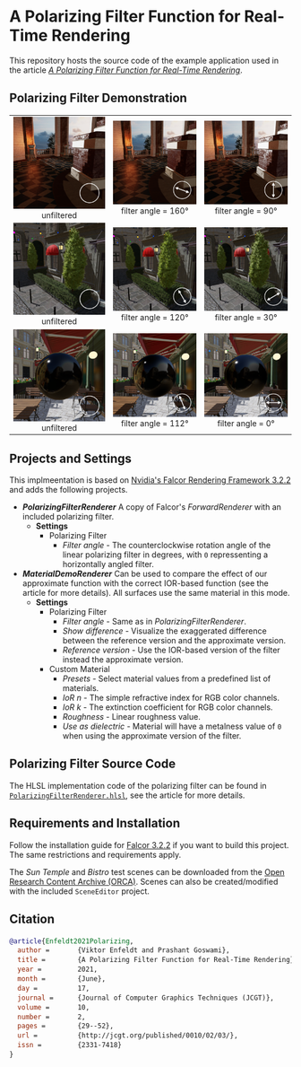 A Polarizing Filter Function for Real-Time Rendering
====
This repository hosts the source code of the example application used in the article [_A Polarizing Filter Function for Real-Time Rendering_](http://jcgt.org/published/0010/02/03/).


Polarizing Filter Demonstration
----
<p align="center">

|                                                                        |                                                                                       |                                                                                    |
|:----------------------------------------------------------------------:|:-------------------------------------------------------------------------------------:|:----------------------------------------------------------------------------------:|
| <img src="GitHubMedia/OTempleBaseU.png" width="300"/>  <br />unfiltered| <img src="GitHubMedia/OTempleBase160.png" width="300"/>  <br />filter angle = 160&deg;| <img src="GitHubMedia/OTempleBase90.png" width="300"/> <br />filter angle = 90&deg;|
| <img src="GitHubMedia/OBistroBushU.png" width="300"/>  <br />unfiltered| <img src="GitHubMedia/OBistroBush120.png" width="300"/>  <br />filter angle = 120&deg;| <img src="GitHubMedia/OBistroBush30.png" width="300"/> <br />filter angle = 30&deg;|
| <img src="GitHubMedia/OBistroSphereU.png" width="300"/><br />unfiltered| <img src="GitHubMedia/OBistroSphere112.png" width="300"/><br />filter angle = 112&deg;| <img src="GitHubMedia/OBistroSphere0.png" width="300"/><br />filter angle = 0&deg; |

</p>

Projects and Settings
----


This implmeentation is based on [Nvidia's Falcor Rendering Framework 3.2.2](https://github.com/NVIDIAGameWorks/Falcor/tree/f2b53b1bb9f8433f3c9e2570d2dc90dcd2440415) and adds the following projects.
- **_PolarizingFilterRenderer_** A copy of Falcor's _ForwardRenderer_ with an included polarizing filter.
	- **Settings**
		- Polarizing Filter
			- _Filter angle_ - The counterclockwise rotation angle of the linear polarizing filter in degrees, with `0` repressenting a horizontally angled filter.
- **_MaterialDemoRenderer_** Can be used to compare the effect of our approximate function with the correct IOR-based function (see the article for more details). All surfaces use the same material in this mode.
	- **Settings**
		- Polarizing Filter
			- _Filter angle_ - Same as in _PolarizingFilterRenderer_.
			- _Show difference_ - Visualize the exaggerated difference between the reference version and the approximate version.
			- _Reference version_ - Use the IOR-based version of the filter instead the approximate version.
		- Custom Material
			- _Presets_ - Select material values from a predefined list of materials.
			- _IoR n_ - The simple refractive index for RGB color channels.
			- _IoR k_ - The extinction coefficient for RGB color channels.
			- _Roughness_ - Linear roughness value.
			- _Use as dielectric_ - Material will have a metalness value of `0` when using the approximate version of the filter.

Polarizing Filter Source Code
----
The HLSL implementation code of the polarizing filter can be found in [`PolarizingFilterRenderer.hlsl`](PolarizingFilterProjects/PolarizingFilterRenderer/Data/PolarizingFilterRenderer.hlsl), see the article for more details.

Requirements and Installation
----
Follow the installation guide for [Falcor 3.2.2](https://github.com/NVIDIAGameWorks/Falcor/tree/f2b53b1bb9f8433f3c9e2570d2dc90dcd2440415) if you want to build this project. 
The same restrictions and requirements apply.

The _Sun Temple_ and _Bistro_ test scenes can be downloaded from the [Open Research Content Archive (ORCA)](https://developer.nvidia.com/orca). 
Scenes can also be created/modified with the included `SceneEditor` project.


Citation
--------

```bibtex
@article{Enfeldt2021Polarizing,
  author =       {Viktor Enfeldt and Prashant Goswami}, 
  title =        {A Polarizing Filter Function for Real-Time Rendering},
  year =         2021,
  month =        {June},
  day =          17,
  journal =      {Journal of Computer Graphics Techniques (JCGT)},
  volume =       10,
  number =       2,
  pages =        {29--52},
  url =          {http://jcgt.org/published/0010/02/03/},
  issn =         {2331-7418}
}
```
